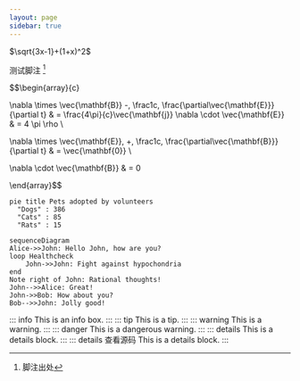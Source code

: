 ```yaml
---
layout: page
sidebar: true
---
```



$\sqrt{3x-1}+(1+x)^2$

测试脚注 [^1]

[^1]: 脚注出处

$$\begin{array}{c}

\nabla \times \vec{\mathbf{B}} -\, \frac1c\, \frac{\partial\vec{\mathbf{E}}}{\partial t} &
= \frac{4\pi}{c}\vec{\mathbf{j}}    \nabla \cdot \vec{\mathbf{E}} & = 4 \pi \rho \\

\nabla \times \vec{\mathbf{E}}\, +\, \frac1c\, \frac{\partial\vec{\mathbf{B}}}{\partial t} & = \vec{\mathbf{0}} \\

\nabla \cdot \vec{\mathbf{B}} & = 0

\end{array}$$

```mermaid
pie title Pets adopted by volunteers
  "Dogs" : 386
  "Cats" : 85
  "Rats" : 15
```

```mermaid
sequenceDiagram
Alice->>John: Hello John, how are you?
loop Healthcheck
    John->>John: Fight against hypochondria
end
Note right of John: Rational thoughts!
John-->>Alice: Great!
John->>Bob: How about you?
Bob-->>John: Jolly good!
```

::: info
This is an info box.
:::
::: tip
This is a tip.
:::
::: warning
This is a warning.
:::
::: danger
This is a dangerous warning.
:::
::: details
This is a details block.
:::
::: details 查看源码
This is a details block.
:::
